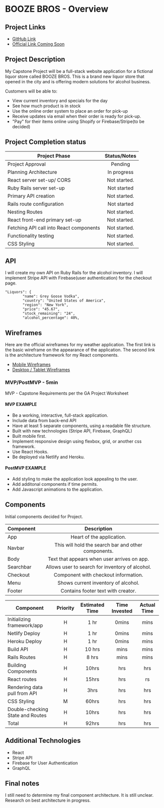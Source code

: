 # BOOZE BROS - Overview

## Project Links

- [GitHub Link](https://github.com/censoredbythefcc95/Capstone-Project.git)
- [Official Link Coming Soon]()

## Project Description

My Capstone Project will be a full-stack website application for a fictional liquor store called BOOZE BROS. This is a brand new liquor store that opened in the city and is offering modern solutions for alcohol business.

Customers will be able to:
- View current inventory and specials for the day
- See how much product is in stock
- Use the online order system to place an order for pick-up
- Receive updates via email when their order is ready for pick-up.
- "Pay" for their items online using Shopify or Firebase/Stripe(to be decided)

## Project Completion status

| Project Phase | Status/Notes | 
| --- | :---: |  
| Project Approval | Pending | 
| Planning Architecture | In progress  | 
| React server set-up/ CORS | Not started. | 
| Ruby Rails server set-up | Not started |
| Primary API creation | Not started. |
| Rails route configuration | Not started |
| Nesting Routes | Not started.  |
| React front-end primary set-up| Not started.  |
| Fetching API call into React components | Not started.  |
| Functionality testing | Not started. |
| CSS Styling | Not started. |

## API

I will create my own API on Ruby Rails for the alcohol inventory. I will implement Stripe API with Firebase(user authentication) for the checkout page.


```
"Liquors": {
        "name": Grey Goose Vodka",
        "country": "United States of America",
        "region": "New York",
        "price": "45.67",
        "stock_remaining": "24",
        "alcohol_percentage": 40%,
```


## Wireframes

Here are the official wireframes for my weather application. The first link is the basic wireframe on the appearance of the application. The second link is the architecture framework for my React components.

- [Mobile Wireframes]()
- [Desktop / Tablet Wireframes]()


### MVP/PostMVP - 5min

MVP - Capstone Requirements per the GA Project Worksheet  

#### MVP EXAMPLE
- Be a working, interactive, full-stack application. 
- Include data from back-end API 
- Have at least 5 separate components, using a readable file structure. 
- Built with new technologies (Stripe API, Firebase, GraphQL)
- Built mobile first. 
- Implement responsive design using flexbox, grid, or another css framework. 
- Use React Hooks. 
- Be deployed via Netlify and Heroku.

#### PostMVP EXAMPLE

- Add styling to make the application look appealing to the user. 
- Add additonal components if time permits. 
- Add Javascript animations to the application. 

## Components
Initial components decided for Project. 

| Component | Description | 
| --- | :---: |  
| App | Heart of the application.| 
| Navbar | This will hold the search bar and other components. | 
| Body | Text that appears when user arrives on app. | 
| Searchbar | Allows user to search for inventory of alcohol. |
| Checkout | Component with checkout information. |
| Menu | Shows current inventory of alcohol. |
| Footer | Contains footer text with creator.|

| Component | Priority | Estimated Time | Time Invested | Actual Time |
| --- | :---: |  :---: | :---: | :---: |
| Initializing framework/app | H | 1 hr |0mins | mins |
| Netlify Deploy | H | 1 hr |0mins | mins |
| Heroku Deploy | H | 1 hr |0mins | mins |
| Build API | H | 10 hrs | mins | mins |
| Rails Routes | H | 8 hrs| mins | mins |
| Building Components | H | 10hrs| hrs | hrs |
| React routes | H | 15hrs| hrs | rs |
| Rendering data pull from API | H | 3hrs| hrs | hrs |
| CSS Styling | M | 60hrs| hrs | hrs |
| Double-checking State and Routes | H | 10hrs| hrs | hrs |
| Total | H | 92hrs| hrs | hrs |


## Additional Technologies

- React
- Stripe API
- Firebase for User Authentication
- GraphQL

## Final notes 

I still need to determine my final component architecture. It is still unclear. Research on best architecture in progress.